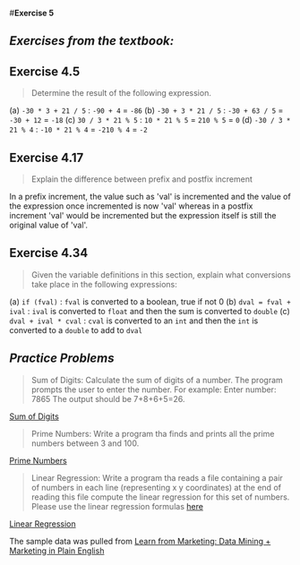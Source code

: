 #**Exercise 5**

## *Exercises from the textbook:*
## **Exercise 4.5**
> Determine the result of the following expression.

(a) `-30 * 3 + 21 / 5` : `-90 + 4` = `-86`
(b) `-30 + 3 * 21 / 5` : `-30 + 63 / 5` = `-30 + 12` = `-18`
(c) `30 / 3 * 21 % 5` : `10 * 21 % 5` = `210 % 5` = `0`
(d) `-30 / 3 * 21 % 4` : `-10 * 21 % 4` = `-210 % 4` = `-2`

## **Exercise 4.17**
> Explain the difference between prefix and postfix increment

In a prefix increment, the value such as 'val' is incremented and the value of the expression once incremented is now 'val' whereas in a postfix increment 'val' would be incremented but the expression itself is still the original value of 'val'.

## **Exercise 4.34**
> Given the variable definitions in this section, explain what conversions take place in the following expressions:

(a) `if (fval)` :  `fval` is converted to a boolean, true if not 0
(b) `dval = fval + ival` : `ival` is converted to `float` and then the sum is converted to `double`
(c) `dval + ival * cval` : `cval` is converted to an `int` and then the `int` is converted to a `double` to  add to `dval`

## *Practice Problems*
> Sum of Digits: Calculate the sum of digits of a number. The program prompts the user to enter the number. For example: Enter number: 7865 The output should be 7+8+6+5=26.

[Sum of Digits](https://github.com/itsgivingchaotica/cisc-3142-ebert/blob/main/exercise5/sum_of_digits.cpp)

> Prime Numbers: Write a program tha finds and prints all the prime numbers between 3 and 100. 

[Prime Numbers](https://github.com/itsgivingchaotica/cisc-3142-ebert/blob/main/exercise5/prime_numbers.cpp)

> Linear Regression: Write a program tha reads a file containing a pair of numbers in each line (representing x y coordinates) at the end of reading this file compute the linear regression for this set of numbers. Please use the linear regression formulas [here](https://www.dropbox.com/s/qfjnz1oujoo8i8e/Linear%20Regression%20Example.docx?dl=0)

[Linear Regression](https://github.com/itsgivingchaotica/cisc-3142-ebert/blob/main/exercise5/linear_regression.cpp)

The sample data was pulled from [Learn from Marketing: Data Mining + Marketing in Plain English](https://www.learnbymarketing.com/tutorials/linear-regression-by-hand-in-excel/)
